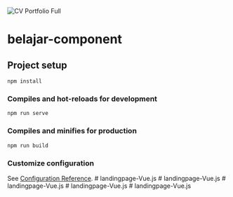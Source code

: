 <img src="https://github.com/mohammadirbah/landingpage-Vue.js/assets/96249704/acaadc37-1338-4f2e-8846-1dce3fe6001f" alt="CV Portfolio Full" />

# belajar-component

## Project setup
```
npm install
```

### Compiles and hot-reloads for development
```
npm run serve
```

### Compiles and minifies for production
```
npm run build
```

### Customize configuration
See [Configuration Reference](https://cli.vuejs.org/config/).
#   l a n d i n g p a g e - V u e . j s 
 
 #   l a n d i n g p a g e - V u e . j s 
 
 #   l a n d i n g p a g e - V u e . j s 
 
 #   l a n d i n g p a g e - V u e . j s 
 
 #   l a n d i n g p a g e - V u e . j s 
 
 
